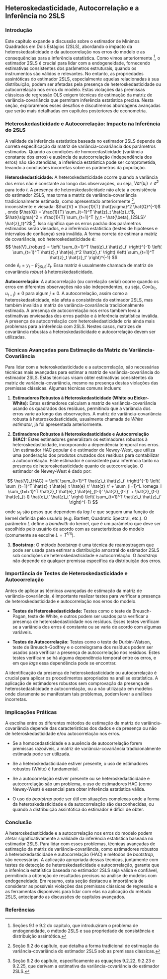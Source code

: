 ## Heteroskedasticidade, Autocorrelação e a Inferência no 2SLS

### Introdução
Este capítulo expande a discussão sobre o estimador de Mínimos Quadrados em Dois Estágios (2SLS), abordando o impacto da heteroskedasticidade e da autocorrelação nos erros do modelo e as consequências para a inferência estatística. Como vimos anteriormente [^1], o estimador 2SLS é crucial para lidar com a endogeneidade, fornecendo estimativas consistentes dos parâmetros estruturais, quando os instrumentos são válidos e relevantes. No entanto, as propriedades assintóticas do estimador 2SLS, especialmente aquelas relacionadas à sua distribuição, podem ser afetadas pela presença de heteroskedasticidade ou autocorrelação nos erros do modelo. Estas violações das premissas clássicas de regressão OLS exigem técnicas de estimação da matriz de variância-covariância que permitam inferência estatística precisa. Nesta seção, exploraremos esses desafios e discutiremos abordagens avançadas que serão mais detalhadas em capítulos posteriores de econometria.

### Heteroskedasticidade e Autocorrelação: Impacto na Inferência do 2SLS

A validade da inferência estatística baseada no estimador 2SLS depende da correta especificação da matriz de variância-covariância dos parâmetros estimados. Quando as condições de homocedasticidade (variância constante dos erros) e ausência de autocorrelação (independência dos erros) não são atendidas, a inferência estatística pode ser comprometida, levando a conclusões incorretas sobre os parâmetros da população.

**Heteroskedasticidade:**
A heteroskedasticidade ocorre quando a variância dos erros não é constante ao longo das observações, ou seja, $Var(u_t) \ne \sigma^2$ para todo $t$. A presença de heteroskedasticidade não afeta a consistência do estimador 2SLS, mas torna a matriz de variância-covariância tradicionalmente estimada, como apresentado anteriormente [^2], inconsistente e viesada: $\hat{V} = \frac{1}{T} \hat{\sigma}^2 \hat{Q}^{-1}$ , onde $\hat{Q} = \frac{1}{T} \sum_{t=1}^T \hat{z}_t \hat{z}_t'$,  $\hat{\sigma}^2 = \frac{1}{T} \sum_{t=1}^T (y_t - \hat{\beta}_{2SLS}' \hat{z}_t)^2$ [^3]. Isso significa que os erros padrão dos parâmetros estimados serão viesados, e a inferência estatística (testes de hipóteses e intervalos de confiança) será inválida.
A forma correta de estimar a matriz de covariância, sob heteroskedasticidade é:
$$
\hat{V}_{robust} =  \left( \sum_{t=1}^T \hat{z}_t \hat{z}_t' \right)^{-1} \left( \sum_{t=1}^T  \hat{z}_t \hat{e}_t^2  \hat{z}_t' \right) \left( \sum_{t=1}^T \hat{z}_t \hat{z}_t' \right)^{-1}
$$
onde $\hat{e}_t = y_t - \hat{\beta}_{2SLS}' \hat{z}_t$.
Essa matriz é usualmente chamada de matriz de covariância *robust* à heteroskedasticidade.

**Autocorrelação:**
A autocorrelação (ou correlação serial) ocorre quando os erros em diferentes observações não são independentes, ou seja, $Cov(u_t, u_{t-j}) \ne 0$ para algum $j \ne 0$. A autocorrelação, assim como a heteroskedasticidade, não afeta a consistência do estimador 2SLS, mas também invalida a matriz de variância-covariância tradicionalmente estimada. A presença de autocorrelação nos erros também leva a estimativas enviesadas dos erros padrão e à inferência estatística inválida. A presença de autocorrelação com heteroskedasticidade cria ainda mais problemas para a inferência com 2SLS. Nestes casos, matrizes de covariância robustas a heteroskedasticidade e autocorrelação devem ser utilizadas.

### Técnicas Avançadas para Estimação da Matriz de Variância-Covariância

Para lidar com a heteroskedasticidade e a autocorrelação, são necessárias técnicas mais avançadas para estimar a matriz de variância-covariância do estimador 2SLS. Estas técnicas visam obter estimativas consistentes da matriz de variância-covariância, mesmo na presença destas violações das premissas clássicas. Algumas técnicas comuns incluem:

1.  **Estimadores Robustos à Heteroskedasticidade (White ou Eicker-White):** Estes estimadores calculam a matriz de variância-covariância usando os quadrados dos resíduos, permitindo que a variância dos erros varie ao longo das observações. A matriz de variância-covariância robusta à heteroskedasticidade, usualmente chamada de *White estimator*, já foi apresentada anteriormente.

2.  **Estimadores Robustos à Heteroskedasticidade e Autocorrelação (HAC):** Estes estimadores generalizam os estimadores robustos à heteroskedasticidade, incorporando a dependência temporal nos erros. Um estimador HAC popular é o estimador de Newey-West, que utiliza uma ponderação dos produtos cruzados dos resíduos para contabilizar a autocorrelação. Este estimador é consistente para inferência tanto na presença de heteroskedasticidade quanto de autocorrelação. O estimador de Newey-West é dado por:

$$
\hat{V}_{HAC} = \left( \sum_{t=1}^T \hat{z}_t \hat{z}_t' \right)^{-1} \left( \sum_{t=1}^T \hat{z}_t \hat{e}_t \hat{e}_t' \hat{z}_t' + \sum_{l=1}^L \omega_l \sum_{t=l+1}^T \hat{z}_t \hat{e}_t \hat{e}_{t-l}' \hat{z}_{t-l}' + \hat{z}_{t-l} \hat{e}_{t-l} \hat{e}_t' \hat{z}_t' \right) \left( \sum_{t=1}^T \hat{z}_t \hat{z}_t' \right)^{-1}
$$

onde $\omega_l$ são pesos que dependem da *lag* $l$ e que seguem uma função de kernel definida pelo usuário (e.g. Bartlett, Quadratic Spectral, etc.). O parâmetro $L$ define a *bandwith* do kernel, que é um parâmetro que deve ser escolhido pelo usuário de acordo com as características do modelo (comumente se escolhe $L=T^{1/4}$).

3.  **Bootstrap:** O método *bootstrap* é uma técnica de reamostragem que pode ser usada para estimar a distribuição amostral do estimador 2SLS sob condições de heteroskedasticidade e autocorrelação. O *bootstrap* não depende de qualquer premissa específica da distribuição dos erros.

### Importância de Testes de Heteroskedasticidade e Autocorrelação
Antes de aplicar as técnicas avançadas de estimação da matriz de variância-covariância, é importante realizar testes para verificar a presença de heteroskedasticidade e autocorrelação nos erros do modelo.

*   **Testes de Heteroskedasticidade:** Testes como o teste de Breusch-Pagan, teste de White, e outros podem ser usados para verificar a presença de heteroskedasticidade nos resíduos. Esses testes verificam se a variância dos erros é constante ou se varia de acordo com algumas variáveis.

*   **Testes de Autocorrelação:** Testes como o teste de Durbin-Watson, teste de Breusch-Godfrey e o correlograma dos resíduos podem ser usados para verificar a presença de autocorrelação nos resíduos. Estes testes verificam se há alguma dependência temporal entre os erros, e em que *lags* essa dependência pode se encontrar.

A identificação da presença de heteroskedasticidade ou autocorrelação é crucial para aplicar os procedimentos apropriados na análise estatística. A aplicação de estimadores robustos sem comprovação da presença de heteroskedasticidade e autocorrelação, ou a não utilização em modelos onde claramente se manifestam tais problemas, podem levar a análises incorretas.

### Implicações Práticas

A escolha entre os diferentes métodos de estimação da matriz de variância-covariância depende das características dos dados e da presença ou não de heteroskedasticidade e/ou autocorrelação nos erros.

*   Se a homocedasticidade e a ausência de autocorrelação forem premissas razoáveis, a matriz de variância-covariância tradicionalmente estimada pode ser utilizada.

*   Se a heteroskedasticidade estiver presente, o uso de estimadores robustos (White) é fundamental.

*   Se a autocorrelação estiver presente ou se heteroskedasticidade e autocorrelação são um problema, o uso de estimadores HAC (como Newey-West) é essencial para obter inferência estatística válida.

*   O uso do *bootstrap* pode ser útil em situações complexas onde a forma da heteroskedasticidade e da autocorrelação são desconhecidas, ou quando a distribuição assintótica do estimador é difícil de obter.

### Conclusão

A heteroskedasticidade e a autocorrelação nos erros do modelo podem afetar significativamente a validade da inferência estatística baseada no estimador 2SLS. Para lidar com esses problemas, técnicas avançadas de estimação da matriz de variância-covariância, como estimadores robustos à heteroskedasticidade e autocorrelação (HAC) e métodos de *bootstrap*, são necessárias. A aplicação apropriada dessas técnicas, juntamente com testes de detecção de heteroskedasticidade e autocorrelação, garante que a inferência estatística baseada no estimador 2SLS seja válida e confiável, permitindo a obtenção de resultados precisos na análise de modelos com endogeneidade. Em resumo, esta seção destacou a importância de considerar as possíveis violações das premissas clássicas de regressão e as ferramentas disponíveis para lidar com elas na aplicação do método 2SLS, antecipando as discussões de capítulos avançados.

### Referências
[^1]: Seções 9.1 e 9.2 do capítulo, que introduziram o problema de endogeneidade, o método 2SLS e sua propriedade de consistência e distribuição assintótica.
[^2]: Seção 9.2 do capítulo, que detalha a forma tradicional de estimação da variância-covariância do estimador 2SLS sob as premissas clássicas.
[^3]: Seção 9.2 do capítulo, especificamente as equações 9.2.22, 9.2.23 e 9.2.25, que derivam a estimativa da variância-covariância do estimador 2SLS.
<!-- END -->
